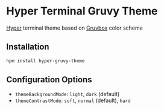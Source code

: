 # Hyper Terminal Gruvy Theme

[Hyper] terminal theme based on [Gruvbox] color scheme

## Installation

```bash
hpm install hyper-gruvy-theme
```

## Configuration Options

* `themeBackgroundMode`: `light`, `dark` (default)
* `themeContrastMode`: `soft`, `normal` (default), `hard`

[Hyper]: https://hyper.is
[Gruvbox]: https://github.com/morhetz/gruvbox
